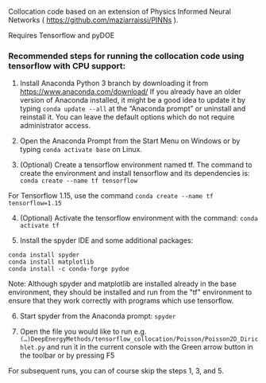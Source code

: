 Collocation code based on an extension of Physics Informed Neural Networks ( https://github.com/maziarraissi/PINNs ). 

Requires Tensorflow and pyDOE

### Recommended steps for running the collocation code using tensorflow with CPU support:

1.	Install Anaconda Python 3 branch by downloading it from https://www.anaconda.com/download/
If you already have an older version of Anaconda installed, it might be a good idea to update it by typing `conda update --all` at the “Anaconda prompt” or uninstall and reinstall it. You can leave the default options which do not require administrator access.

2.	Open the Anaconda Prompt from the Start Menu on Windows or by typing `conda activate base` on Linux.

3.	(Optional) Create a tensorflow environment named tf. The command to create the environment and install tensorflow and its dependencies is:
`conda create --name tf tensorflow`

For Tensorflow 1.15, use the command
`conda create --name tf tensorflow=1.15`


4.	(Optional) Activate the tensorflow environment with the command:
`conda activate tf`

5.	Install the spyder IDE and some additional packages:
```
conda install spyder
conda install matplotlib
conda install -c conda-forge pydoe
```
Note: Although spyder and matplotlib are installed already in the base environment, they should be installed and run from the "tf" environment to ensure that they work correctly with programs which use tensorflow.

6.	Start spyder from the Anaconda prompt:
`spyder`

7.	Open the file you would like to run e.g. `(…)DeepEnergyMethods/tensorflow_collocation/Poisson/Poisson2D_Dirichlet.py` and run it in the current console with the Green arrow button in the toolbar or by pressing F5

For subsequent runs, you can of course skip the steps 1, 3, and 5. 
